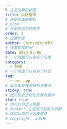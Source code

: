 ```yaml
---
# 这是文章的标题
title: 风格指南
# 这是页面的图标
# icon: 
# 这是侧边栏的顺序
order: 2
# 设置作者
author: ChineseYouthX
# 设置写作时间
date: 2023-03-06
# 一个页面可以有多个分类
category:
  - 前端
# 一个页面可以有多个标签
tag:
  - uni-app
# 此页面会在文章列表置顶
sticky: true
# 此页面会出现在文章收藏中
star: true
# 你可以自定义页脚
# footer: 这是测试显示的页脚
# 你可以自定义版权信息
# copyright: 无版权
---
```

